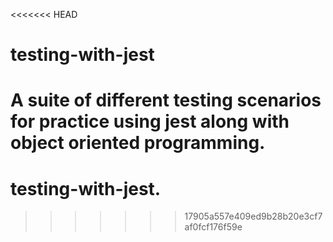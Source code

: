 <<<<<<< HEAD
# testing-with-jest
A suite of different testing scenarios for practice using jest along 
with object oriented programming.
=======
# testing-with-jest.
>>>>>>> 17905a557e409ed9b28b20e3cf7af0fcf176f59e
